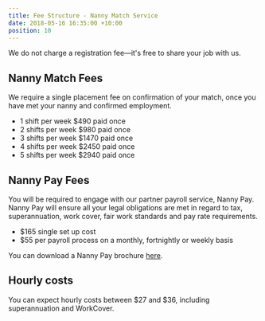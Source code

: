 ```yaml
---
title: Fee Structure - Nanny Match Service
date: 2018-05-16 16:35:00 +10:00
position: 10
---
```


We do not charge a registration fee—it's free to share your job with us. 

## Nanny Match Fees
We require a single placement fee on confirmation of your match, once you have met your nanny and confirmed employment.

* 1 shift per week $490 paid once
* 2 shifts per week $980 paid once
* 3 shifts per week $1470 paid once
* 4 shifts per week $2450 paid once
* 5 shifts per week $2940 paid once

## Nanny Pay Fees
You will be required to engage with our partner payroll service, Nanny Pay. Nanny Pay will ensure all your legal obligations are met in regard to tax, superannuation, work cover, fair work standards and pay rate requirements.  

* $165 single set up cost
* $55 per payroll process on a monthly, fortnightly or weekly basis

You can download a Nanny Pay brochure [here](https://www.dropbox.com/s/8rqc73i929lyv61/Nanny%20Pay%20Brochure%20with%20bleed.pdf?dl=0).

## Hourly costs
You can expect hourly costs between $27 and $36, including superannuation and WorkCover.